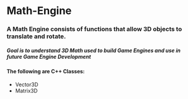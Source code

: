 # Math-Engine
### A Math Engine consists of functions that allow 3D objects to translate and rotate.
##### Goal is to understand 3D Math used to build Game Engines and use in future Game Engine Development
#### The following are C++ Classes:
- Vector3D
- Matrix3D


